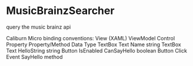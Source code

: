 # MusicBrainzSearcher
query the music brainz api

Caliburn Micro binding conventions:
View (XAML)	ViewModel
Control	Property	Property/Method	Data Type
TextBox	Text	    Name	          string
TextBox	Text	    HelloString	    string
Button	IsEnabled	CanSayHello	    boolean
Button	Click Event	SayHello	    method
